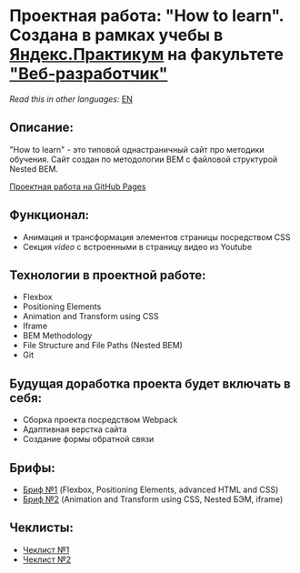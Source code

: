 # Проектная работа: "How to learn". Создана в рамках учебы в [Яндекс.Практикум](https://praktikum.yandex.ru/) на факультете ["Веб-разработчик"](https://praktikum.yandex.ru/web/) 

*Read this in other languages:* [EN](https://github.com/MelnikovAleksei/how-to-learn/blob/master/README.EN.md) 

## Описание: 

"How to learn" - это типовой однастраничный сайт про методики обучения. Сайт создан по методологии BEM с файловой структурой Nested BEM. 

[Проектная работа на GitHub Pages](https://melnikovaleksei.github.io/how-to-learn/index) 

## Функционал:

* Анимация и трансформация элементов страницы посредством CSS 
* Секция *video* с встроенными в страницу видео из Youtube

## Технологии в проектной работе: 

* Flexbox 
* Positioning Elements 
* Animation and Transform using CSS 
* Iframe
* BEM Methodology 
* File Structure and File Paths (Nested BEM) 
* Git 

## Будущая доработка проекта будет включать в себя: 

* Сборка проекта посредством Webpack 
* Адаптивная верстка сайта 
* Создание формы обратной связи 

## Брифы: 
* [Бриф №1](https://drive.google.com/file/d/1MVQEdu_WO0-7kq4744u1FAOQgbXyNDcG/view?usp=sharing) (Flexbox, Positioning Elements, advanced HTML and CSS) 
* [Бриф №2](https://drive.google.com/file/d/1L2bPH90ytovXdCCHCjMDXTp6iuPrTq3X/view?usp=sharing) (Animation and Transform using CSS, Nested БЭМ, iframe) 

## Чеклисты: 
* [Чеклист №1](https://code.s3.yandex.net/web-developer/checklists/new-program/checklist-1/index.html) 
* [Чеклист №2](https://code.s3.yandex.net/web-developer/checklists/new-program/checklist-2/index.html) 
